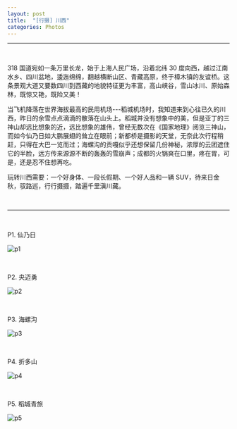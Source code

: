 ```yaml
---
layout: post
title:  "[行摄] 川西"
categories: Photos
---
```

------------

&nbsp;

318 国道宛如一条万里长龙，始于上海人民广场，沿着北纬 30 度向西，越过江南水乡、四川盆地，逶迤绵绵，翻越横断山区、青藏高原，终于樟木镇的友谊桥。这条景观大道又要数四川到西藏的地貌特征更为丰富，高山峡谷，雪山冰川、原始森林，既惊又艳，既险又美！

当飞机降落在世界海拔最高的民用机场---稻城机场时，我知道来到心往已久的川西，昨日的余雪点点滴滴的散落在山头上。稻城并没有想象中的美，但是亚丁的三神山却远比想象的近，远比想象的雄伟，曾经无数次在《国家地理》阅览三神山，而如今仙乃日如大鹏展翅的耸立在眼前；新都桥是摄影的天堂，无奈此次行程稍赶，只得在大巴一览而过；海螺沟的贡嘎似乎还想保留几份神秘，浓厚的云团遮住它的半脸，远方传来源源不断的轰轰的雪崩声；成都的火锅爽在口里，疼在胃，可是，还是忍不住想再吃。

玩转川西需要：一个好身体、一段长假期、一个好人品和一辆 SUV，待来日金秋，驭路巡，行行摄摄，踏遍千里滇川藏。


&nbsp;

-------------

&nbsp;
&nbsp;

P1. 仙乃日

![p1](http://7xp2eu.com1.z0.glb.clouddn.com/SC_P1.JPG?imageView2/1/w/800/h/533/q/100)

&nbsp;
&nbsp;

P2. 央迈勇

![p2](http://7xp2eu.com1.z0.glb.clouddn.com/SC_P2.JPG?imageView2/1/w/800/h/533/q/100)

&nbsp;
&nbsp;

P3. 海螺沟

![p3](http://7xp2eu.com1.z0.glb.clouddn.com/SC_P3.jpg?imageView2/1/w/800/h/533/q/100)

&nbsp;
&nbsp;

P4. 折多山

![p4](http://7xp2eu.com1.z0.glb.clouddn.com/SC_P4.jpg?imageView2/1/w/800/h/533/q/100)

&nbsp;
&nbsp;

P5. 稻城青旅

![p5](http://7xp2eu.com1.z0.glb.clouddn.com/SC_P5.jpg?imageView2/1/w/800/h/1200/q/100)